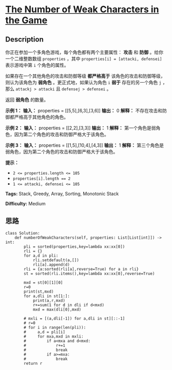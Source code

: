 # [The Number of Weak Characters in the Game][title]

## Description

你正在参加一个多角色游戏，每个角色都有两个主要属性： **攻击** 和 **防御** 。给你一个二维整数数组 `properties` ，其中
`properties[i] = [attacki, defensei]` 表示游戏中第 `i` 个角色的属性。

如果存在一个其他角色的攻击和防御等级 **都严格高于** 该角色的攻击和防御等级，则认为该角色为 **弱角色** 。更正式地，如果认为角色 `i`
**弱于** 存在的另一个角色 `j` ，那么 `attackj > attacki` 且 `defensej > defensei` 。

返回 **弱角色** 的数量。



**示例 1：**
            **输入：** properties = [[5,5],[6,3],[3,6]]    **输出：** 0    **解释：** 不存在攻击和防御都严格高于其他角色的角色。    

**示例 2：**
            **输入：** properties = [[2,2],[3,3]]    **输出：** 1    **解释：** 第一个角色是弱角色，因为第二个角色的攻击和防御严格大于该角色。    

**示例 3：**
            **输入：** properties = [[1,5],[10,4],[4,3]]    **输出：** 1    **解释：** 第三个角色是弱角色，因为第二个角色的攻击和防御严格大于该角色。    



**提示：**

  * `2 <= properties.length <= 105`
  * `properties[i].length == 2`
  * `1 <= attacki, defensei <= 105`


**Tags:** Stack, Greedy, Array, Sorting, Monotonic Stack

**Difficulty:** Medium

## 思路

``` python3
class Solution:
    def numberOfWeakCharacters(self, properties: List[List[int]]) -> int:
        pli = sorted(properties,key=lambda xx:xx[0])
        rli = {}
        for a,d in pli:
            rli.setdefault(a,[])
            rli[a].append(d)
        rli = {a:sorted(rli[a],reverse=True) for a in rli}
        st = sorted(rli.items(),key=lambda xx:xx[0],reverse=True)

        mxd = st[0][1][0]
        r=0
        print(st,mxd)
        for a,dli in st[1:]:
            print(a,r,mxd)
            r+=sum(1 for d in dli if d<mxd)
            mxd = max(dli[0],mxd)

        # mxli = [(a,dli[-1]) for a,dli in st][::-1]
        # r=0
        # for i in range(len(pli)):
        #     a,d = pli[i]
        #     for mxa,mxd in mxli:
        #         if a<mxa and d<mxd:
        #             r+=1
        #             break
        #         if a>=mxa:
        #             break
        return r
```

[title]: https://leetcode-cn.com/problems/the-number-of-weak-characters-in-the-game
